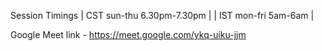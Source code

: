 

Session Timings 
| CST sun-thu  6.30pm-7.30pm |
| IST mon-fri  5am-6am |

Google Meet link - https://meet.google.com/ykq-uiku-jjm
